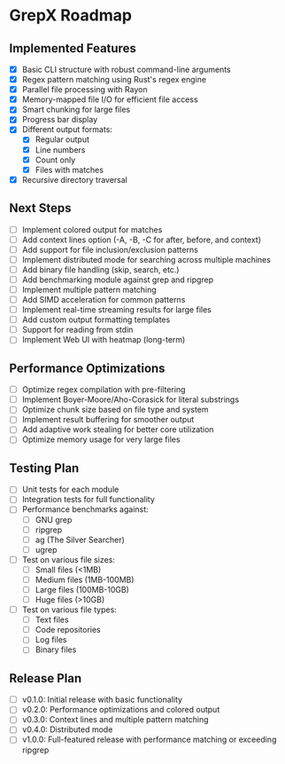 # GrepX Roadmap

## Implemented Features

- [x] Basic CLI structure with robust command-line arguments
- [x] Regex pattern matching using Rust's regex engine
- [x] Parallel file processing with Rayon
- [x] Memory-mapped file I/O for efficient file access
- [x] Smart chunking for large files
- [x] Progress bar display
- [x] Different output formats:
  - [x] Regular output
  - [x] Line numbers
  - [x] Count only
  - [x] Files with matches
- [x] Recursive directory traversal

## Next Steps

- [ ] Implement colored output for matches
- [ ] Add context lines option (-A, -B, -C for after, before, and context)
- [ ] Add support for file inclusion/exclusion patterns
- [ ] Implement distributed mode for searching across multiple machines
- [ ] Add binary file handling (skip, search, etc.)
- [ ] Add benchmarking module against grep and ripgrep
- [ ] Implement multiple pattern matching
- [ ] Add SIMD acceleration for common patterns
- [ ] Implement real-time streaming results for large files
- [ ] Add custom output formatting templates
- [ ] Support for reading from stdin
- [ ] Implement Web UI with heatmap (long-term)

## Performance Optimizations

- [ ] Optimize regex compilation with pre-filtering
- [ ] Implement Boyer-Moore/Aho-Corasick for literal substrings
- [ ] Optimize chunk size based on file type and system
- [ ] Implement result buffering for smoother output
- [ ] Add adaptive work stealing for better core utilization
- [ ] Optimize memory usage for very large files

## Testing Plan

- [ ] Unit tests for each module
- [ ] Integration tests for full functionality
- [ ] Performance benchmarks against:
  - [ ] GNU grep
  - [ ] ripgrep
  - [ ] ag (The Silver Searcher)
  - [ ] ugrep
- [ ] Test on various file sizes:
  - [ ] Small files (<1MB)
  - [ ] Medium files (1MB-100MB)
  - [ ] Large files (100MB-10GB)
  - [ ] Huge files (>10GB)
- [ ] Test on various file types:
  - [ ] Text files
  - [ ] Code repositories
  - [ ] Log files
  - [ ] Binary files

## Release Plan

- [ ] v0.1.0: Initial release with basic functionality
- [ ] v0.2.0: Performance optimizations and colored output
- [ ] v0.3.0: Context lines and multiple pattern matching
- [ ] v0.4.0: Distributed mode
- [ ] v1.0.0: Full-featured release with performance matching or exceeding ripgrep 